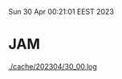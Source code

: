 Sun 30 Apr 00:21:01 EEST 2023
# JAM
<a href='./cache/202304/30_00.log'>./cache/202304/30_00.log</a>

